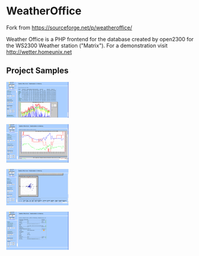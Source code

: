 # WeatherOffice

Fork from  https://sourceforge.net/p/weatheroffice/

Weather Office is a PHP frontend for the database created by open2300 for the WS2300 Weather station ("Matrix"). For a demonstration visit http://wetter.homeunix.net

## Project Samples

<a href="./screenshots/yearly.png"><img src="./screenshots/yearly.png" height="33%" width="33%" ></a>

<a href="./screenshots/last24hours.png"><img src="./screenshots/last24hours.png" height="33%" width="33%" ></a>

<a href="./screenshots/polar.png"><img src="./screenshots/polar.png" height="33%" width="33%" ></a>

<a href="./screenshots/main.png"><img src="./screenshots/main.png" height="33%" width="33%" ></a>
